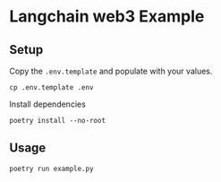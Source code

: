 # Langchain web3 Example

## Setup

Copy the `.env.template` and populate with your values.

```
cp .env.template .env
```

Install dependencies

```
poetry install --no-root
```

## Usage

```
poetry run example.py
```
